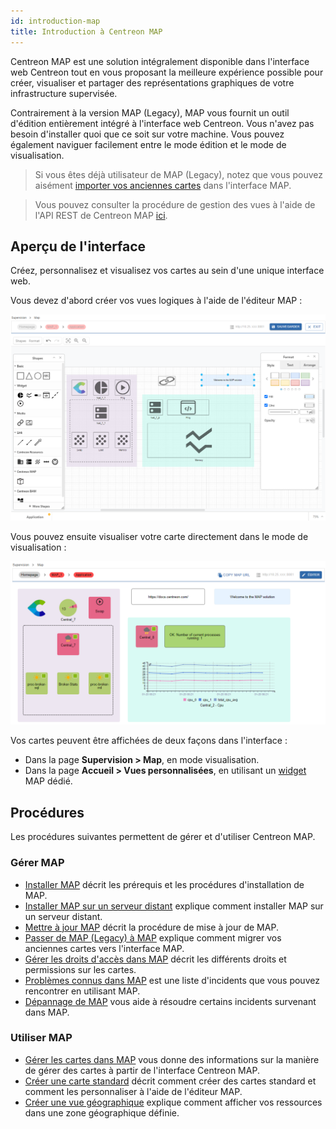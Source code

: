 ```yaml
---
id: introduction-map
title: Introduction à Centreon MAP
---
```


Centreon MAP est une solution intégralement disponible dans l'interface web Centreon tout en vous proposant la meilleure expérience possible pour créer, visualiser et partager des représentations graphiques de votre infrastructure supervisée.

Contrairement à la version MAP (Legacy), MAP vous fournit un outil d'édition entièrement intégré à l'interface web Centreon. Vous n'avez pas besoin d'installer quoi que ce soit sur votre machine. Vous pouvez également naviguer facilement entre le mode édition et le mode de visualisation.

> Si vous êtes déjà utilisateur de MAP (Legacy), notez que vous pouvez aisément [importer vos anciennes cartes](import-into-map-web.md) dans l'interface MAP.

> Vous pouvez consulter la procédure de gestion des vues à l'aide de l'API REST de Centreon MAP [ici](https://docs-api.centreon.com/api/centreon-map/).

## Aperçu de l'interface

Créez, personnalisez et visualisez vos cartes au sein d'une unique interface web.

Vous devez d'abord créer vos vues logiques à l'aide de l'éditeur MAP :

![image](../assets/graph-views/ng/map-web-editor-view.png)

Vous pouvez ensuite visualiser votre carte directement dans le mode de visualisation :

![image](../assets/graph-views/ng/map-web-global-view.png)

Vos cartes peuvent être affichées de deux façons dans l'interface :
- Dans la page **Supervision > Map**, en mode visualisation.
- Dans la page **Accueil > Vues personnalisées**, en utilisant un [widget](../alerts-notifications/custom-views.md) MAP dédié.

## Procédures

Les procédures suivantes permettent de gérer et d'utiliser Centreon MAP.

### Gérer MAP
  - [Installer MAP](map-web-install.md) décrit les prérequis et les procédures d'installation de MAP.
  - [Installer MAP sur un serveur distant](map-web-install-remote.md) explique comment installer MAP sur un serveur distant.
  - [Mettre à jour MAP](map-web-update.md) décrit la procédure de mise à jour de MAP.
  - [Passer de MAP (Legacy) à MAP](import-into-map-web.md) explique comment migrer vos anciennes cartes vers l'interface MAP.
  - [Gérer les droits d'accès dans MAP](map-web-manage.md) décrit les différents droits et permissions sur les cartes.
  - [Problèmes connus dans MAP](map-web-known-issues.md) est une liste d'incidents que vous pouvez rencontrer en utilisant MAP.
  - [Dépannage de MAP](map-web-troubleshooting.md) vous aide à résoudre certains incidents survenant dans MAP.

### Utiliser MAP
  - [Gérer les cartes dans MAP](map-web-manage.md) vous donne des informations sur la manière de gérer des cartes à partir de l'interface Centreon MAP.
  - [Créer une carte standard](map-web-create-standard-map.md) décrit comment créer des cartes standard et comment les personnaliser à l'aide de l'éditeur MAP.
  - [Créer une vue géographique](map-web-create-geoview.md) explique comment afficher vos ressources dans une zone géographique définie.
